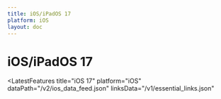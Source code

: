 ```yaml
---
title: iOS/iPadOS 17
platform: iOS
layout: doc
---
```


# iOS/iPadOS 17

<LatestFeatures 
  title="iOS 17" 
  platform="iOS"
  dataPath="/v2/ios_data_feed.json" 
  linksData="/v1/essential_links.json"
>
</LatestFeatures>

<SecurityInfo 
  title="iOS 17" 
  platform="iOS" 
  dataPath="/v2/ios_data_feed.json" 
/>
